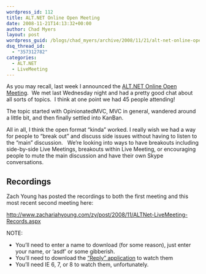 ```yaml
---
wordpress_id: 112
title: ALT.NET Online Open Meeting
date: 2008-11-21T14:13:32+00:00
author: Chad Myers
layout: post
wordpress_guid: /blogs/chad_myers/archive/2008/11/21/alt-net-online-open-meeting.aspx
dsq_thread_id:
  - "357312782"
categories:
  - ALT.NET
  - LiveMeeting
---
```

As you may recall, last week I announced the [ALT.NET Online Open Meeting](http://www.lostechies.com/blogs/chad_myers/archive/2008/11/17/announcing-alt-net-online-open-meeting.aspx).&#160; We met last Wednesday night and had a pretty good chat about all sorts of topics.&#160; I think at one point we had 45 people attending!

The topic started with OpinionatedMVC, MVC in general, wandered around a little bit, and then finally settled into KanBan.

All in all, I think the open format “kinda” worked. I really wish we had a way for people to “break out” and discuss side issues without having to listen to the “main” discussion.&#160;&#160; We’re looking into ways to have breakouts including side-by-side Live Meetings, breakouts within Live Meeting, or encouraging people to mute the main discussion and have their own Skype conversations.

## Recordings

Zach Young has posted the recordings to both the first meeting and this most recent second meeting here:

<http://www.zachariahyoung.com/zy/post/2008/11/ALTNet-LiveMeeting-Records.aspx>

NOTE:

  * You’ll need to enter a name to download (for some reason), just enter your name, or ‘asdf’ or some gibberish.
  * You’ll need to download the [“Reply” application](https://www323.livemeeting.com/etc/static/WINrapid1/2008-10-24-21-04-09/view-wmm.2/Replay_en_US.exe) to watch them
  * You’ll need IE 6, 7, or 8 to watch them, unfortunately.